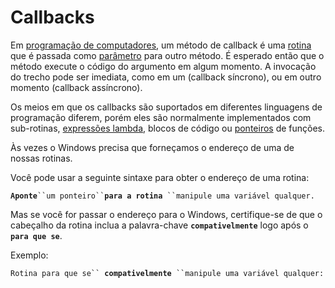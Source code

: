 # Callbacks

Em [programação de computadores](https://pt.wikipedia.org/wiki/Programa%C3%A7%C3%A3o_de_computadores), um método de callback é uma [rotina](https://pt.wikipedia.org/wiki/M%C3%A9todo_\(programa%C3%A7%C3%A3o\)) que é passada como [parâmetro](https://pt.wikipedia.org/wiki/Par%C3%A2metro) para outro método. É esperado então que o método execute o código do argumento em algum momento. A invocação do trecho pode ser imediata, como em um (callback síncrono), ou em outro momento (callback assíncrono).

Os meios em que os callbacks são suportados em diferentes linguagens de programação diferem, porém eles são normalmente implementados com sub-rotinas, [expressões lambda](https://pt.wikipedia.org/wiki/C%C3%A1lculo_lambda), blocos de código ou [ponteiros](https://pt.wikipedia.org/wiki/Ponteiro_\(programa%C3%A7%C3%A3o\)) de funções.

Às vezes o Windows precisa que forneçamos o endereço de uma de nossas rotinas.&#x20;

Você pode usar a seguinte sintaxe para obter o endereço de uma rotina:&#x20;

**`Aponte`**` ``um ponteiro`` `**`para a rotina`**` ``manipule uma variável qualquer.`&#x20;

Mas se você for passar o endereço para o Windows, certifique-se de que o cabeçalho da rotina inclua a palavra-chave **`compativelmente`** logo após o **`para que se`**.&#x20;

Exemplo:

`Rotina para que se`` `**`compativelmente`**` ``manipule uma variável qualquer:`



&#x20;&#x20;
